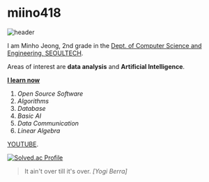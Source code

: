 # miino418

![header](https://capsule-render.vercel.app/api?type=wave&color=auto&height=300&section=header&text=HI_WORLD!&fontSize=90)

I am Minho Jeong, 2nd grade in the [Dept. of Computer Science and Engineering, SEOULTECH](https://computer.seoultech.ac.kr/).

Areas of interest are **data analysis** and **Artificial Intelligence**.

**[I learn now](https://computer.seoultech.ac.kr/b_info/coursemap)**
1. _Open Source Software_
2. _Algorithms_
3. _Database_
4. _Basic AI_
5. _Data Communication_
6. _Linear Algebra_


[YOUTUBE](https://www.youtube.com/@miino418_03).

[![Solved.ac Profile](http://mazassumnida.wtf/api/generate_badge?boj=cecjmh)](https://solved.ac/cecjmh)

> It ain't over till it's over. _[Yogi Berra]_



